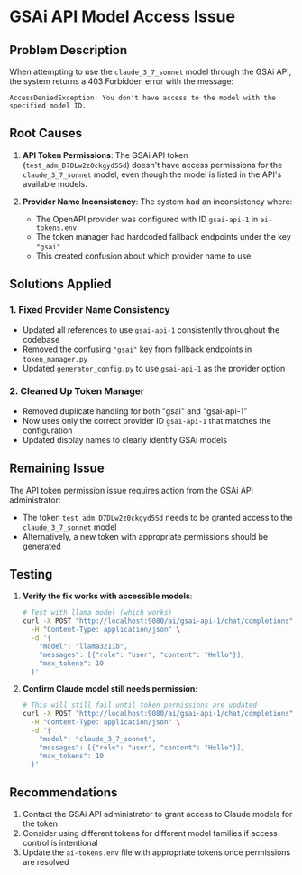# GSAi API Model Access Issue

## Problem Description

When attempting to use the `claude_3_7_sonnet` model through the GSAi API, the system returns a 403 Forbidden error with the message:
```
AccessDeniedException: You don't have access to the model with the specified model ID.
```

## Root Causes

1. **API Token Permissions**: The GSAi API token (`test_adm_D7DLw2z0ckgyd5Sd`) doesn't have access permissions for the `claude_3_7_sonnet` model, even though the model is listed in the API's available models.

2. **Provider Name Inconsistency**: The system had an inconsistency where:
   - The OpenAPI provider was configured with ID `gsai-api-1` in `ai-tokens.env`
   - The token manager had hardcoded fallback endpoints under the key `"gsai"`
   - This created confusion about which provider name to use

## Solutions Applied

### 1. Fixed Provider Name Consistency
- Updated all references to use `gsai-api-1` consistently throughout the codebase
- Removed the confusing `"gsai"` key from fallback endpoints in `token_manager.py`
- Updated `generator_config.py` to use `gsai-api-1` as the provider option

### 2. Cleaned Up Token Manager
- Removed duplicate handling for both "gsai" and "gsai-api-1"
- Now uses only the correct provider ID `gsai-api-1` that matches the configuration
- Updated display names to clearly identify GSAi models

## Remaining Issue

The API token permission issue requires action from the GSAi API administrator:
- The token `test_adm_D7DLw2z0ckgyd5Sd` needs to be granted access to the `claude_3_7_sonnet` model
- Alternatively, a new token with appropriate permissions should be generated

## Testing

1. **Verify the fix works with accessible models**:
   ```bash
   # Test with llama model (which works)
   curl -X POST "http://localhost:9080/ai/gsai-api-1/chat/completions" \
     -H "Content-Type: application/json" \
     -d '{
       "model": "llama3211b",
       "messages": [{"role": "user", "content": "Hello"}],
       "max_tokens": 10
     }'
   ```

2. **Confirm Claude model still needs permission**:
   ```bash
   # This will still fail until token permissions are updated
   curl -X POST "http://localhost:9080/ai/gsai-api-1/chat/completions" \
     -H "Content-Type: application/json" \
     -d '{
       "model": "claude_3_7_sonnet",
       "messages": [{"role": "user", "content": "Hello"}],
       "max_tokens": 10
     }'
   ```

## Recommendations

1. Contact the GSAi API administrator to grant access to Claude models for the token
2. Consider using different tokens for different model families if access control is intentional
3. Update the `ai-tokens.env` file with appropriate tokens once permissions are resolved